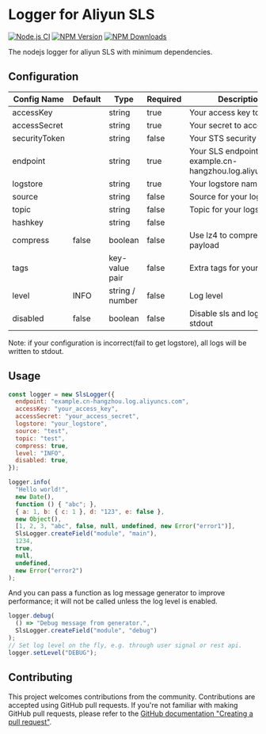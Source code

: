 # Logger for Aliyun SLS

[![Node.js CI](https://github.com/innopals/node-sls-logger/actions/workflows/node.js.yml/badge.svg)](https://github.com/innopals/node-sls-logger/actions/workflows/node.js.yml)
[![NPM Version](https://img.shields.io/npm/v/sls-logger.svg)](https://npmjs.org/package/sls-logger)
[![NPM Downloads](https://img.shields.io/npm/dm/sls-logger.svg)](https://npmjs.org/package/sls-logger)

The nodejs logger for aliyun SLS with minimum dependencies.

## Configuration

| Config Name   | Default | Type            | Required | Description                                                  |
| ------------- | ------- | --------------- | -------- | ------------------------------------------------------------ |
| accessKey     |         | string          | true     | Your access key to SLS                                       |
| accessSecret  |         | string          | true     | Your secret to access SLS                                    |
| securityToken |         | string          | false    | Your STS security token                                      |
| endpoint      |         | string          | true     | Your SLS endpoint, e.g. example.cn-hangzhou.log.aliyuncs.com |
| logstore      |         | string          | true     | Your logstore name                                           |
| source        |         | string          | false    | Source for your logs                                         |
| topic         |         | string          | false    | Topic for your logs                                          |
| hashkey       |         | string          | false    |                                                              |
| compress      | false   | boolean         | false    | Use lz4 to compress log payload                              |
| tags          |         | key-value pair  | false    | Extra tags for your logs                                     |
| level         | INFO    | string / number | false    | Log level                                                    |
| disabled      | false   | boolean         | false    | Disable sls and log to stdout                                |

Note: if your configuration is incorrect(fail to get logstore), all logs will be written to stdout.

## Usage

```javascript
const logger = new SlsLogger({
  endpoint: "example.cn-hangzhou.log.aliyuncs.com",
  accessKey: "your_access_key",
  accessSecret: "your_access_secret",
  logstore: "your_logstore",
  source: "test",
  topic: "test",
  compress: true,
  level: "INFO",
  disabled: true,
});

logger.info(
  "Hello world!",
  new Date(),
  function () { "abc"; },
  { a: 1, b: { c: 1 }, d: "123", e: false },
  new Object(),
  [1, 2, 3, "abc", false, null, undefined, new Error("error1")],
  SlsLogger.createField("module", "main"),
  1234,
  true,
  null,
  undefined,
  new Error("error2")
);
```

And you can pass a function as log message generator to improve performance; it will not be called unless the log level is enabled.

``` js
logger.debug(
  () => "Debug message from generator.",
  SlsLogger.createField("module", "debug")
);
// Set log level on the fly, e.g. through user signal or rest api.
logger.setLevel("DEBUG");
```

## Contributing

This project welcomes contributions from the community. Contributions are accepted using GitHub pull requests. If you're not familiar with making GitHub pull requests, please refer to the [GitHub documentation "Creating a pull request"](https://help.github.com/articles/creating-a-pull-request/).
